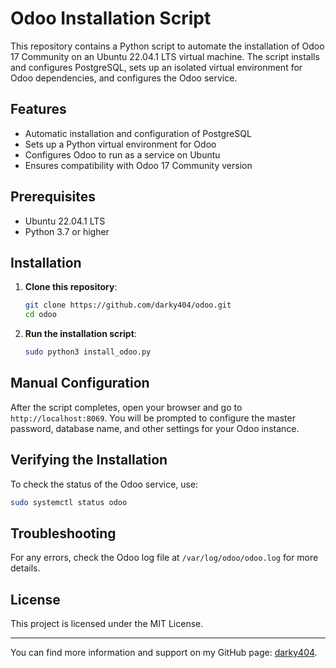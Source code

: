 
# Odoo Installation Script

This repository contains a Python script to automate the installation of Odoo 17 Community on an Ubuntu 22.04.1 LTS virtual machine. The script installs and configures PostgreSQL, sets up an isolated virtual environment for Odoo dependencies, and configures the Odoo service.

## Features
- Automatic installation and configuration of PostgreSQL
- Sets up a Python virtual environment for Odoo
- Configures Odoo to run as a service on Ubuntu
- Ensures compatibility with Odoo 17 Community version

## Prerequisites
- Ubuntu 22.04.1 LTS
- Python 3.7 or higher

## Installation

1. **Clone this repository**:

    ```bash
    git clone https://github.com/darky404/odoo.git
    cd odoo
    ```

2. **Run the installation script**:

    ```bash
    sudo python3 install_odoo.py
    ```

## Manual Configuration
After the script completes, open your browser and go to `http://localhost:8069`. You will be prompted to configure the master password, database name, and other settings for your Odoo instance.

## Verifying the Installation
To check the status of the Odoo service, use:

```bash
sudo systemctl status odoo
```

## Troubleshooting
For any errors, check the Odoo log file at `/var/log/odoo/odoo.log` for more details.

## License
This project is licensed under the MIT License.

---

You can find more information and support on my GitHub page: [darky404](https://github.com/darky404/odoo).
